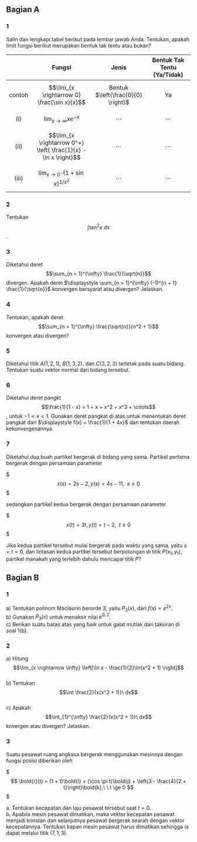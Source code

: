 ## Bagian A

### 1
Salin dan lengkapi tabel berikut pada lembar jawab Anda. Tentukan, apakah limit fungsi berikut merupakan bentuk tak tentu atau bukan? 

|   | Fungsi | Jenis | Bentuk Tak Tentu (Ya/Tidak) |
|:-:| :----: | :---: | :-------------------------: |
|contoh| $$\lim_{x \rightarrow 0} \frac{\sin x}{x}$$ | Bentuk $\left(\frac{0}{0} \right)$ | Ya |
|(i)| $$\lim_{x \rightarrow \infty} xe^{-x}$$ | $\cdots$ | $\cdots$ |
|(ii)| $$\lim_{x \rightarrow 0^+} \left( \frac{1}{x} - \ln x \right)$$ | $\cdots$ | $\cdots$ |
|(iii)| $$\lim_{x \rightarrow 0^-} (1 + \sin x)^{1/x^2}$$ | $\cdots$ | $\cdots$ |

### 2
Tentukan $$\int \tan^2 x\ dx$$.

### 3
Diketahui deret $$\sum_{n = 1}^{\infty} \frac{1}{\sqrt{n}}$$ divergen. Apakah deret $\displaystyle \sum_{n = 1}^{\infty} (-1)^{n + 1} \frac{1}{\sqrt{n}}$ konvergen bersyarat atau divergen? Jelaskan.

### 4
Tentukan, apakah deret $$\sum_{n = 1}^{\infty} \frac{\sqrt{n}}{n^2 + 1}$$ konvergen atau divergen?

### 5
Diketahui titik $A(1,2,1)$, $B(1,3,2)$, dan $C(3,2,2)$ terletak pada suatu bidang. Tentukan suatu vektor normal dari bidang tersebut.

### 6
Diketahui deret pangkt $$\frac{1}{1 - x} = 1 + x + x^2 + x^3 + \cdots$$, untuk $-1 \lt x \lt 1$. Gunakan deret pangkat di atas untuk menentukan deret pangkat dari $\displaystyle f(x) = \frac{1}{1 + 4x}$ dan tentukan daerah kekonvergenannya.

### 7
Diketahui dua buah partikel bergerak di bidang yang sama. Partikel pertama bergerak dengan persamaan parameter  

$$$
x(s) = 2s - 2, y(s) = 4s - 11,\ \ s \ge 0
$$$

sedangkan partikel kedua bergerak dengan persamaan parameter  

$$$
x(t) = 3t, y(t) = t - 2,\ \ t \ge 0
$$$

Jika kedua partikel tersebut mulai bergerak pada waktu yang sama, yaitu $s = t = 0$, dan lintasan kedua partikel tersebut berpotongan di titik $P(x_1, y_1)$, partikel manakah yang terlebih dahulu mencapai titik $P$?

## Bagian B

### 1
a) Tentukan polinom Maclaurin berorde $3$, yaitu $P_3(x)$, dari $f(x) = e^{2x}$.  
b) Gunakan $P_3(x)$ untuk menaksir nilai $e^{0,2}$.  
c) Berikan suatu batas atas yang baik untuk galat mutlak dari taksiran di soal 1(b).

### 2
a) Hitung $$\lim_{x \rightarrow \infty} \left[\ln x - \frac{1}{2}\ln(x^2 + 1) \right]$$  
b) Tentukan $$\int \frac{2}{x(x^2 + 1)}\ dx$$  
c) Apakah $$\int_{1}^{\infty} \frac{2}{x(x^2 + 1)}\ dx$$ kovergen atau divergen? Jelaskan.  

### 3
Suatu pesawat ruang angkasa bergerak menggunakan mesinnya dengan fungsi posisi diberikan oleh

$$$
\bold{r}(t) = (1 + t)\bold{i} + (\cos \pi t)\bold{j} + \left(3 - \frac{4}{2 + t}\right)\bold{k},\ \ t \ge 0
$$$

a. Tentukan kecepatan dan laju pesawat tersebut saat $t = 0$.  
b. Apabila mesin pesawat dimatikan, maka vektor kecepatan pesawat menjadi konstan dan selanjutnya pesawat bergerak searah dengan vektor kecepatannya. Tentukan kapan mesin pesawat harus dimatikan sehingga ia dapat melalui titik $(7,1,3)$.  